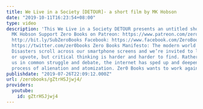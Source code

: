 ```yaml
---
title: We Live in a Society [DETOUR]- a short film by MK Hobson
date: "2019-10-11T16:23:54+08:00"
type: video
description: 'This We Live in a Society DETOUR presents an untitled short film by
  MK Hobson Support Zero Books on Patreon: https://www.patreon.com/zerobooks Subscribe:
  http://bit.ly/SubZeroBooks Facebook: https://www.facebook.com/ZeroBooks/ Twitter:
  https://twitter.com/zer0books Zero Books Manifesto: The modern world is at an impasse.
  Disasters scroll across our smartphone screens and we’re invited to like, follow
  or upvote, but critical thinking is harder and harder to find. Rather than connecting
  us in common struggle and debate, the internet has sped up and deepened a long-standing
  process of alienation and atomization. Zer0 Books wants to work against this trend.'
publishdate: "2019-07-26T22:09:12.000Z"
url: /zerobooks/gZtrHSJjwj4/
providers:
  youtube:
    id: gZtrHSJjwj4
---
```

